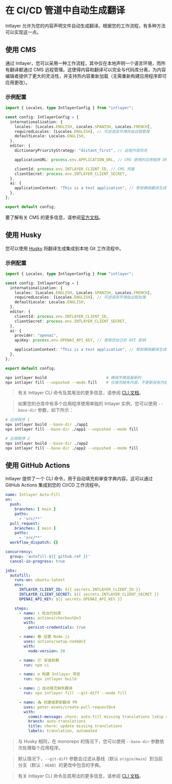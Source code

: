 # 在 CI/CD 管道中自动生成翻译

Intlayer 允许为您的内容声明文件自动生成翻译。根据您的工作流程，有多种方法可以实现这一点。

## 使用 CMS

通过 Intlayer，您可以采用一种工作流程，其中仅在本地声明一个语言环境，而所有翻译都通过 CMS 远程管理。这使得内容和翻译可以完全与代码库分离，为内容编辑者提供了更大的灵活性，并支持热内容重新加载（无需重新构建应用程序即可应用更改）。

### 示例配置

```ts fileName="intlayer.config.ts"
import { Locales, type IntlayerConfig } from "intlayer";

const config: IntlayerConfig = {
  internationalization: {
    locales: [Locales.ENGLISH, Locales.SPANISH, Locales.FRENCH],
    requiredLocales: [Locales.ENGLISH], // 可选语言环境将由远程管理
    defaultLocale: Locales.ENGLISH,
  },
  editor: {
    dictionaryPriorityStrategy: "distant_first", // 远程内容优先

    applicationURL: process.env.APPLICATION_URL, // CMS 使用的应用程序 URL

    clientId: process.env.INTLAYER_CLIENT_ID, // CMS 凭据
    clientSecret: process.env.INTLAYER_CLIENT_SECRET,
  },
  ai: {
    applicationContext: "This is a test application", // 帮助确保翻译生成的一致性
  },
};

export default config;
```

要了解有关 CMS 的更多信息，请参阅[官方文档](https://github.com/aymericzip/intlayer/blob/main/docs/zh/intlayer_CMS.md)。

## 使用 Husky

您可以使用 [Husky](https://typicode.github.io/husky/) 将翻译生成集成到本地 Git 工作流程中。

### 示例配置

```ts fileName="intlayer.config.ts"
import { Locales, type IntlayerConfig } from "intlayer";

const config: IntlayerConfig = {
  internationalization: {
    locales: [Locales.ENGLISH, Locales.SPANISH, Locales.FRENCH],
    requiredLocales: [Locales.ENGLISH], // 可选语言环境由远程处理
    defaultLocale: Locales.ENGLISH,
  },
  editor: {
    clientId: process.env.INTLAYER_CLIENT_ID,
    clientSecret: process.env.INTLAYER_CLIENT_SECRET,
  },
  ai: {
    provider: "openai",
    apiKey: process.env.OPENAI_API_KEY, // 使用您自己的 API 密钥

    applicationContext: "This is a test application", // 帮助确保翻译生成的一致性
  },
};

export default config;
```

```bash fileName=".husky/pre-push"
npx intlayer build                          # 确保字典是最新的
npx intlayer fill --unpushed --mode fill    # 仅填充缺失内容，不更新现有内容
```

> 有关 Intlayer CLI 命令及其用法的更多信息，请参阅 [CLI 文档](https://github.com/aymericzip/intlayer/blob/main/docs/zh/intlayer_cli.md)。

> 如果您的仓库中有多个应用程序使用单独的 Intlayer 实例，您可以使用 `--base-dir` 参数，如下所示：

```bash fileName=".husky/pre-push"
# 应用程序 1
npx intlayer build --base-dir ./app1
npx intlayer fill --base-dir ./app1 --unpushed --mode fill

# 应用程序 2
npx intlayer build --base-dir ./app2
npx intlayer fill --base-dir ./app2 --unpushed --mode fill
```

## 使用 GitHub Actions

Intlayer 提供了一个 CLI 命令，用于自动填充和审查字典内容。这可以通过 GitHub Actions 集成到您的 CI/CD 工作流程中。

```yaml fileName=".github/workflows/intlayer-translate.yml"
name: Intlayer Auto-Fill
on:
  push:
    branches: [ main ]
    paths:
      - 'src/**'
  pull_request:
    branches: [ main ]
    paths:
      - 'src/**'
  workflow_dispatch: {}

concurrency:
  group: 'autofill-${{ github.ref }}'
  cancel-in-progress: true

jobs:
  autofill:
    runs-on: ubuntu-latest
    env:
      INTLAYER_CLIENT_ID: ${{ secrets.INTLAYER_CLIENT_ID }}
      INTLAYER_CLIENT_SECRET: ${{ secrets.INTLAYER_CLIENT_SECRET }}
      OPENAI_API_KEY: ${{ secrets.OPENAI_API_KEY }}

    steps:
      - name: ⬇️ 检出代码库
        uses: actions/checkout@v3
        with:
          persist-credentials: true

      - name: 🟢 设置 Node.js
        uses: actions/setup-node@v3
        with:
          node-version: 20

      - name: 📦 安装依赖
        run: npm ci

      - name: ⚙️ 构建 Intlayer 项目
        run: npx intlayer build

      - name: 🤖 自动填充缺失翻译
        run: npx intlayer fill --git-diff --mode fill

      - name: 📤 创建或更新翻译 PR
        uses: peter-evans/create-pull-request@v4
        with:
          commit-message: chore: auto-fill missing translations [skip ci]
          branch: auto-translations
          title: chore: update missing translations
          labels: translation, automated
```

> 与 Husky 相同，在 monorepo 的情况下，您可以使用 `--base-dir` 参数依次处理每个应用程序。

> 默认情况下，`--git-diff` 参数会过滤从基线（默认 `origin/main`）到当前分支（默认：`HEAD`）的更改中包含的字典。

> 有关 Intlayer CLI 命令及其用法的更多信息，请参阅 [CLI 文档](https://github.com/aymericzip/intlayer/blob/main/docs/zh/intlayer_cli.md)。
